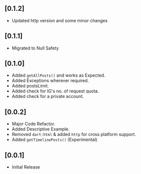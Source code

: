 ## [0.1.2]
- Updated http version and some minor changes
## [0.1.1]
- Migrated to Null Safety
## [0.1.0]
- Added `getAllPosts()` and works as Expected.
- Added Exceptions wherever required.
- Added postsLimit.
- Added check for IG's no. of request quota.
- Added check for a private account.
## [0.0.2]
- Major Code Refactor.
- Added Descriptive Example.
- Removed `dart:html` & added `http` for cross platform support.
- Added `getTimelinePosts()` (Experimental)

## [0.0.1]
- Initial Release
